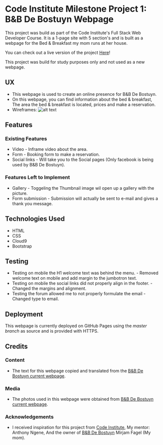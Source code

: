 # Code Institute Milestone Project 1: B&B De Bostuyn Webpage
This project was build as part of the Code Institute's Full Stack Web Developer Course.
It is a 1-page site with 5 section's and is built as a webpage for the Bed & Breakfast my mom runs at her house.

You can check out a live version of the project [Here](https://jurekcistudent.github.io/milestoneproject1/)!

This project was build for study purposes only and not used as a new webpage.
## UX
* This webpage is used to create an online presence for B&B De Bostuyn.
* On this webpage, you can find information about the bed & breakfast, The area the bed & breakfast is located, prices and make a reservation.
* Wireframes: ![alt text](https://i.imgur.com/iUeY31w.jpg "Wireframes")
## Features
### Existing Features
* Video - Inframe video about the area.
* Form - Booking form to make a reservation.
* Social links - Will take you to the Social pages (Only facebook is being used by B&B De Bostuyn).
### Features Left to Implement
* Gallery - Toggeling the Thumbnail image wil open up a gallery with the picture.
* Form submission - Submission will actually be sent to e-mail and gives a thank you message.
## Technologies Used
* HTML
* CSS
* Cloud9
* Bootstrap
## Testing
* Testing on mobile the H1 welcome text was behind the menu. - 
Removed welcome text on mobile and add margin to the jumbotron text.
* Testing on mobile the social links did not properly align in the footer. - Changed the margins and alignment.
* Testing the forum allowed me to not properly formulate the email - Changed type to email.
## Deployment
This webpage is currently deployed on GitHub Pages using the *master branch* as source
and is provided with HTTPS.
## Credits
### Content
* The text for this webpage copied and translated from the [B&B De Bostuyn current webpage](http://www.debostuyn.nl).
### Media
* The photos used in this webpage were obtained from [B&B De Bostuyn current webpage](http://www.debostuyn.nl).
### Acknowledgements
* I received inspiration for this project from  [Code Institute](https://codeinstitute.net), My mentor: Anthony Ngene, And the owner of [B&B De Bostuyn](http://www.debostuyn.nl) Mirjam Fagel (My mom).